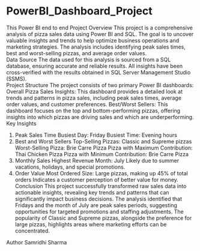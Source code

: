 # PowerBI_Dashboard_Project
This Power BI end to end Project
Overview
This project is a comprehensive analysis of pizza sales data using Power BI and SQL. The goal is to uncover valuable insights and trends to help optimize business operations and marketing strategies. The analysis includes identifying peak sales times, best and worst-selling pizzas, and average order values.
<br>
Data Source
The data used for this analysis is sourced from a SQL database, ensuring accurate and reliable results. All insights have been cross-verified with the results obtained in SQL Server Management Studio (SSMS).
<br>
Project Structure
The project consists of two primary Power BI dashboards:
<br>
Overall Pizza Sales Insights: This dashboard provides a detailed look at trends and patterns in pizza sales, including peak sales times, average order values, and customer preferences.
Best/Worst Sellers: This dashboard focuses on the top and bottom-performing pizzas, offering insights into which pizzas are driving sales and which are underperforming.
Key Insights
1. Peak Sales Time
Busiest Day: Friday
Busiest Time: Evening hours
2. Best and Worst Sellers
Top-Selling Pizzas: Classic and Supreme pizzas
Worst-Selling Pizza: Brie Carre Pizza
Pizza with Maximum Contribution: Thai Chicken Pizza
Pizza with Minimum Contribution: Brie Carre Pizza
3. Monthly Sales
Highest Revenue Month: July
Likely due to summer vacations, holidays, and special promotions.
4. Order Value
Most Ordered Size: Large pizzas, making up 45% of total orders
Indicates a customer perception of better value for money.
Conclusion
This project successfully transformed raw sales data into actionable insights, revealing key trends and patterns that can significantly impact business decisions. The analysis identified that Fridays and the month of July are peak sales periods, suggesting opportunities for targeted promotions and staffing adjustments. The popularity of Classic and Supreme pizzas, alongside the preference for large pizzas, highlights areas where marketing efforts can be concentrated.

Author
Samridhi Sharma
